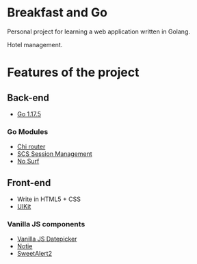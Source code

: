 # Breakfast and Go

Personal project for learning a web application written in Golang.

Hotel management.

# Features of the project
## Back-end

- [Go 1.17.5](https://go.dev/)
### Go Modules
- [Chi router](github.com/alexedwards/scs/v2)
- [SCS Session Management](github.com/go-chi/chi)
- [No Surf](github.com/justinas/nosurf)


## Front-end

- Write in HTML5 + CSS
- [UIKit](https://getuikit.com)

### Vanilla JS components
- [Vanilla JS Datepicker](https://mymth.github.io/vanillajs-datepicker/#/)
- [Notie](https://github.com/jaredreich/notie)
- [SweetAlert2](https://github.com/sweetalert2/sweetalert2)